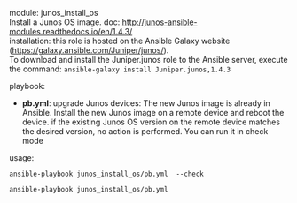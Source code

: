 module: junos_install_os  
Install a Junos OS image. 
doc: http://junos-ansible-modules.readthedocs.io/en/1.4.3/  
installation: this role is hosted on the Ansible Galaxy website (https://galaxy.ansible.com/Juniper/junos/).  
To download and install the Juniper.junos role to the Ansible server, execute the command: ```ansible-galaxy install Juniper.junos,1.4.3```  

playbook: 
- **pb.yml**: upgrade Junos devices: The new Junos image is already in Ansible. Install the new Junos image on a remote device and reboot the device. if the existing Junos OS version on the remote device matches the desired version, no action is performed. You can run it in check mode   

usage:  
```
ansible-playbook junos_install_os/pb.yml  --check
```
```
ansible-playbook junos_install_os/pb.yml  
```
